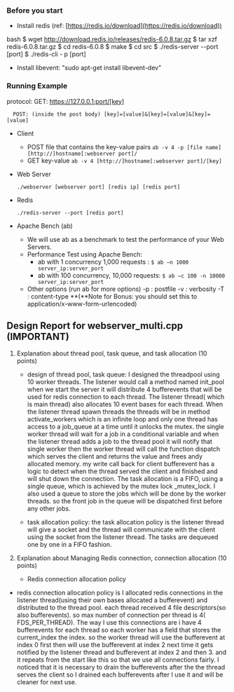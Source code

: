 


### Before you start

- Install redis (ref: [https://redis.io/download](https://redis.io/download))

bash
$ wget http://download.redis.io/releases/redis-6.0.8.tar.gz
$ tar xzf redis-6.0.8.tar.gz
$ cd redis-6.0.8
$ make
$ cd src 
$ ./redis-server --port [port]
$ ./redis-cli - p [port]

- Install libevent: "sudo apt-get install libevent-dev" 



### Running Example

protocol:
      GET: https://127.0.0.1:port/[key]

      POST: (inside the post body) [key]=[value]&[key]=[value]&[key]=[value]

- Client
    - POST file that contains the key-value pairs
     `ab -v 4 -p [file name] [http://]hostname[:webserver port]/`
    - GET key-value
     `ab -v 4 [http://]hostname[:webserver port]/[key]`

- Web Server

    `./webserver [webserver port] [redis ip] [redis port]`

- Redis

    `./redis-server --port [redis port]`


- Apache Bench (ab)
    - We will use ab as a benchmark to test the performance of
    your Web Servers.
    - Performance Test using Apache Bench:
        - ab with 1 concurrency 1,000 requests : `$ ab –n 1000 server_ip:server_port`
        - ab with 100 concurrency, 10,000 requests: `$ ab –c 100 -n 10000 server_ip:server_port`
    - Other options (run ab for more options)
    -p : postfile
    -v : verbosity
    -T : content-type **(**Note for Bonus: you should set this to application/x-www-form-urlencoded)






## Design Report for webserver_multi.cpp (**IMPORTANT**)

1. Explanation about thread pool, task queue, and task allocation (10 points)
    - design of thread pool, task queue: I designed the threadpool using 10 worker threads. The listener would call a method named init_pool when we start the server it will distribute 4 bufferevents that will be used for redis connection  to each thread. The listener thread( which is main thread) also allocates 10 event bases for each thread. When the listener thread spawn threads the threads will be in method activate_workers which is an infinite loop and only one thread has access to a job_queue at a time until it unlocks the mutex. the single worker thread will wait for a job in a conditional variable and when the listener thread adds a job to the thread pool it will notify that single worker then the worker thread will call the function dispatch which serves the client and returns the value and frees andy allocated memory. my write call back for client bufferevent has a logic to detect when the thread served the client and finished and will shut down the connection. The task allocation is a FIFO, using a single queue, which is achieved by the mutex lock _mutex_lock. I also used a queue to store the jobs which will be done by the worker threads. so the front job in the queue will be dispatched first before any other jobs. 

    - task allocation policy: the task allocation policy is the listener thread will give a socket and the thread will communicate with the client using the socket from the listener thread. The tasks are dequeued one by one in a FIFO fashion.


2. Explanation about Managing Redis connection, connection allocation (10 points)
    - Redis connection allocation policy
- redis connection allocation policy is I allocated redis connections in the listener thread(using their own bases allocated a bufferevent)  and distributed to the thread pool. each thread received 4 file descriptors(so also bufferevents). so max number of connection per thread is 4( FDS_PER_THREAD). The way I use this connections are i have 4 bufferevents for each thread so each worker has a field that stores the current_index the index. so the worker thread will use the bufferevent at index 0 first then will use the bufferevent at index 2 next time it gets notified by the listener thread and bufferevent at index 2 and then 3. and it repeats from the start like this so that we use all connections fairly. I noticed that it is necessary to drain the bufferevents after the the thread serves the client so I drained each bufferevents after I use it and will be cleaner for next use.

